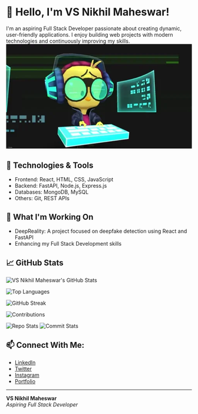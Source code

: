 # 👋 Hello, I'm VS Nikhil Maheswar!

I'm an aspiring Full Stack Developer passionate about creating dynamic, user-friendly applications. I enjoy building web projects with modern technologies and continuously improving my skills.
<img src="https://github.com/Vsnikhilmaheswar/Vsnikhilmaheswar/blob/main/giphy.webp" style="width:1000px">
## 🚀 Technologies & Tools
- Frontend: React, HTML, CSS, JavaScript
- Backend: FastAPI, Node.js, Express.js
- Databases: MongoDB, MySQL
- Others: Git, REST APIs

## 🌱 What I'm Working On
- DeepReality: A project focused on deepfake detection using React and FastAPI
- Enhancing my Full Stack Development skills

## 📈 GitHub Stats
![VS Nikhil Maheswar's GitHub Stats](https://github-readme-stats.vercel.app/api?username=Vsnikhilmaheswar&show_icons=true&theme=radical)

![Top Languages](https://github-readme-stats.vercel.app/api/top-langs/?username=Vsnikhilmaheswar&layout=compact&theme=radical)

![GitHub Streak](https://github-readme-streak-stats.herokuapp.com/?user=Vsnikhilmaheswar&theme=radical)

![Contributions](https://github-profile-summary-cards.vercel.app/api/cards/profile-details?username=Vsnikhilmaheswar&theme=radical)

![Repo Stats](https://github-profile-summary-cards.vercel.app/api/cards/repos-per-language?username=Vsnikhilmaheswar&theme=radical)
![Commit Stats](https://github-profile-summary-cards.vercel.app/api/cards/most-commit-language?username=Vsnikhilmaheswar&theme=radical)

## 📫 Connect With Me:
- [LinkedIn](https://www.linkedin.com/in/vsnikhilmaheswar/)
- [Twitter](https://twitter.com/nikhil-maheswar)
- [Instagram](https://www.instagram.com/vs.nikhil)
- [Portfolio]()

---

**VS Nikhil Maheswar**  
_Aspiring Full Stack Developer_

